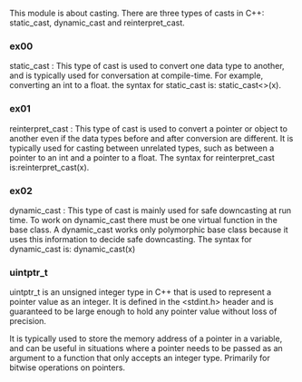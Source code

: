 This module is about casting. There are three types of casts in C++: static_cast, dynamic_cast and reinterpret_cast.
<h3>ex00</h3>
    static_cast : This type of cast is used to convert one data type to another, and is typically used for conversation  at compile-time. For example, converting an int to a float. the syntax for static_cast is: static_cast<<new_type>>(x).
<h3>ex01</h3>
    reinterpret_cast : This type of cast is used to convert a pointer or object to another even if the data types before and after conversion are different. It is typically used for casting between unrelated types, such as between a pointer to an int and a pointer to a float. The syntax for reinterpret_cast is:reinterpret_cast<new_type>(x).
<h3>ex02</h3>
    dynamic_cast : This type of cast is mainly used for safe downcasting at run time. To work on dynamic_cast there must be one virtual function in the base class. A dynamic_cast works only polymorphic base class because it uses this information to decide safe downcasting. The syntax for dynamic_cast is: dynamic_cast<new_type*>(x)
<h3>uintptr_t</h3>

uintptr_t is an unsigned integer type in C++ that is used to represent a pointer value as an integer. It is defined in the <stdint.h> header and is guaranteed to be large enough to hold any pointer value without loss of precision.

It is typically used to store the memory address of a pointer in a variable, and can be useful in situations where a pointer needs to be passed as an argument to a function that only accepts an integer type. Primarily for bitwise operations on pointers.
